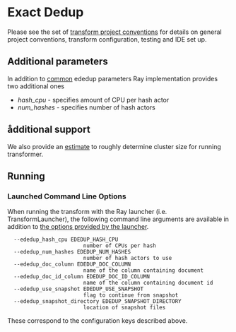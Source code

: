 # Exact Dedup

Please see the set of
[transform project conventions](../../../README.md)
for details on general project conventions, transform configuration,
testing and IDE set up.

## Additional parameters

In addition to [common](../README.md) ededup parameters Ray implementation provides two additional ones

* _hash_cpu_ - specifies amount of CPU per hash actor
* _num_hashes_ - specifies number of hash actors

## ådditional support

We also provide an [estimate](src/cluster_estimator.py) to roughly determine cluster size for running transformer.

## Running

### Launched Command Line Options
When running the transform with the Ray launcher (i.e. TransformLauncher),
the following command line arguments are available in addition to
[the options provided by the launcher](../../../../data-processing-lib/doc/ray-launcher-options.md).

```
  --ededup_hash_cpu EDEDUP_HASH_CPU
                        number of CPUs per hash
  --ededup_num_hashes EDEDUP_NUM_HASHES
                        number of hash actors to use
  --ededup_doc_column EDEDUP_DOC_COLUMN
                        name of the column containing document
  --ededup_doc_id_column EDEDUP_DOC_ID_COLUMN
                        name of the column containing document id
  --ededup_use_snapshot EDEDUP_USE_SNAPSHOT
                        flag to continue from snapshot
  --ededup_snapshot_directory EDEDUP_SNAPSHOT_DIRECTORY
                        location of snapshot files                      
 ```

These correspond to the configuration keys described above.
